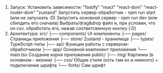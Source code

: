 1. Запуск: 
Установить зависимости:
    "fastify"
    "react"
    "react-dom"
    "react-router-dom"
    "zustand"
Запустить сервер-обработчик - npm run start (или не запускать :D)
Запустить основной сервер - npm run dev (или сбилдить его сначала)
Выбрать/drag&drop файл и, при условии, что он csv, обработать его, нажав соответсвенную кнопку (:D)
2. Архитектура:
src/
├── components/  UI-компоненты 
├── pages/   Страницы приложения
├── store/   Zustand - хранилище
├── types/   TypeScript-типы
├── api/     Функции работы с сервером-обработчиком
├── app/     Основной компонент приложения
└── main.tsx Создание корня приложения
public/
├── img/     Картинки (в основном - иконки)
├── css/     Общие стили (хоть там их и немного) + подключение шрифта
└── fonts/   Сам шрифт
